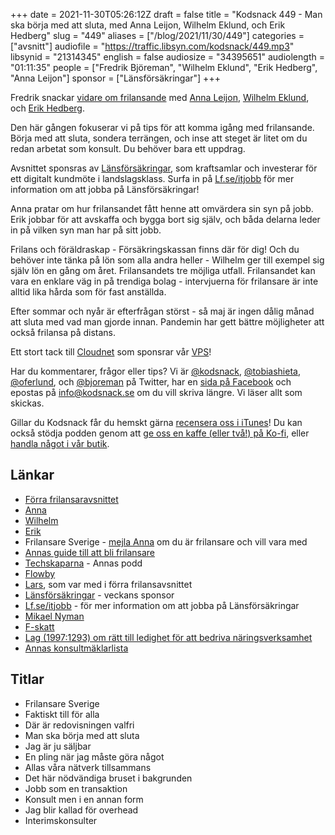 +++
date = 2021-11-30T05:26:12Z
draft = false
title = "Kodsnack 449 - Man ska börja med att sluta, med Anna Leijon, Wilhelm Eklund, och Erik Hedberg"
slug = "449"
aliases = ["/blog/2021/11/30/449"]
categories = ["avsnitt"]
audiofile = "https://traffic.libsyn.com/kodsnack/449.mp3"
libsynid = "21314345"
english = false
audiosize = "34395651"
audiolength = "01:11:35"
people = ["Fredrik Björeman", "Wilhelm Eklund", "Erik Hedberg", "Anna Leijon"]
sponsor = ["Länsförsäkringar"]
+++

Fredrik snackar [vidare om frilansande](https://kodsnack.se/414/) med [Anna Leijon](https://annaleijon.se/), [Wilhelm Eklund](https://wilhelmeklund.com/), och [Erik Hedberg](https://erik.hedberg.at/).

Den här gången fokuserar vi på tips för att komma igång med frilansande. Börja med att sluta, sondera terrängen, och inse att steget är litet om du redan arbetat som konsult. Du behöver bara ett uppdrag.

Avsnittet sponsras av [Länsförsäkringar](https://www.lf.se), som kraftsamlar och investerar för ett digitalt kundmöte i landslagsklass. Surfa in på [Lf.se/itjobb](https://www.lf.se/itjobb) för mer information om att jobba på Länsförsäkringar!

Anna pratar om hur frilansandet fått henne att omvärdera sin syn på jobb. Erik jobbar för att avskaffa och bygga bort sig själv, och båda delarna leder in på vilken syn man har på sitt jobb.

Frilans och föräldraskap - Försäkringskassan finns där för dig! Och du behöver inte tänka på lön som alla andra heller - Wilhelm ger till exempel sig själv lön en gång om året. Frilansandets tre möjliga utfall. Frilansandet kan vara en enklare väg in på trendiga bolag - intervjuerna för frilansare är inte alltid lika hårda som för fast anställda.

Efter sommar och nyår är efterfrågan störst - så maj är ingen dålig månad att sluta med vad man gjorde innan. Pandemin har gett bättre möjligheter att också frilansa på distans.

Ett stort tack till [Cloudnet](https://www.cloudnet.se) som sponsrar vår [VPS](https://en.wikipedia.org/wiki/Virtual_private_server)!

Har du kommentarer, frågor eller tips? Vi är [@kodsnack](https://www.twitter.com/kodsnack), [@tobiashieta](https://www.twitter.com/tobiashieta), [@oferlund](https://www.twitter.com/oferlund), och [@bjoreman](https://www.twitter.com/bjoreman) på Twitter, har en [sida på Facebook](https://www.facebook.com/kodsnack) och epostas på [info@kodsnack.se](mailto:info@kodsnack.se) om du vill skriva längre. Vi läser allt som skickas.

Gillar du Kodsnack får du hemskt gärna [recensera oss i iTunes](https://itunes.apple.com/se/podcast/kodsnack/id561631498?l=en)! Du kan också stödja podden genom att <a href="https://ko-fi.com/kodsnack" rel="payment">ge oss en kaffe (eller två!) på Ko-fi</a>, eller [handla något i vår butik](https://shop.spreadshirt.se/kodsnack/).

## Länkar ##
* [Förra frilansaravsnittet](https://kodsnack.se/414/)
* [Anna](https://annaleijon.se/)
* [Wilhelm](https://wilhelmeklund.com/)
* [Erik](https://erik.hedberg.at/)
* Frilansare Sverige - [mejla Anna](mailto:pm@annaleijon.se) om du är frilansare och vill vara med
* [Annas guide till att bli frilansare](https://annaleijon.se/frilansarguiden-hur-du-blir-frilansare.html)
* [Techskaparna](https://techskaparna.se/) - Annas podd
* [Flowby](https://flowby.io/)
* [Lars](https://underjord.io/), som var med i förra frilansavsnittet
* [Länsförsäkringar](https://www.lf.se) - veckans sponsor
* [Lf.se/itjobb](https://www.lf.se/itjobb) - för mer information om att jobba på Länsförsäkringar
* [Mikael Nyman](https://www.linkedin.com/in/mikael-nyman-4875281a/?originalSubdomain=se) 
* [F-skatt](https://www.skatteverket.se/foretag/etjansterochblanketter/svarpavanligafragor/fskatt/foretagfskattfaq/vemkanbligodkandforfskattochvadinnebardet.5.18e1b10334ebe8bc8000118949.html)
* [Lag (1997:1293) om rätt till ledighet för att bedriva näringsverksamhet](https://www.riksdagen.se/sv/dokument-lagar/dokument/svensk-forfattningssamling/lag-19971293-om-ratt-till-ledighet-for-att_sfs-1997-1293)
* [Annas konsultmäklarlista](https://annaleijon.se/lista-pa-konsultmaklare-i-stockholm.html)

## Titlar ##
* Frilansare Sverige
* Faktiskt till för alla
* Där är redovisningen valfri
* Man ska börja med att sluta
* Jag är ju säljbar
* En pling när jag måste göra något
* Allas våra nätverk tillsammans
* Det här nödvändiga bruset i bakgrunden
* Jobb som en transaktion
* Konsult men i en annan form
* Jag blir kallad för overhead
* Interimskonsulter